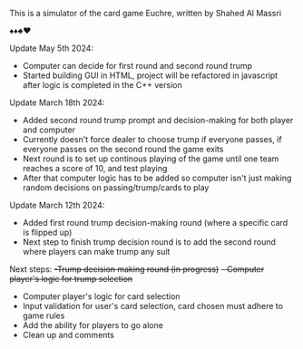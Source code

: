 This is a simulator of the card game Euchre, written by Shahed Al Massri

♠️♦️♣️♥️

Update May 5th 2024:
- Computer can decide for first round and second round trump
- Started building GUI in HTML, project will be refactored in javascript after logic is completed in the C++ version


Update March 18th 2024:
- Added second round trump prompt and decision-making for both player and computer
- Currently doesn't force dealer to choose trump if everyone passes, if everyone passes on the second round the game exits
- Next round is to set up continous playing of the game until one team reaches a score of 10, and test playing
- After that computer logic has to be added so computer isn't just making random decisions on passing/trump/cards to play

Update March 12th 2024:
- Added first round trump decision-making round (where a specific card is flipped up)
- Next step to finish trump decision round is to add the second round where players can make trump any suit

Next steps:
~~-Trump decision making round (in progress)~~
~~- Computer player's logic for trump selection~~
- Computer player's logic for card selection
- Input validation for user's card selection, card chosen must adhere to game rules
- Add the ability for players to go alone 
- Clean up and comments
